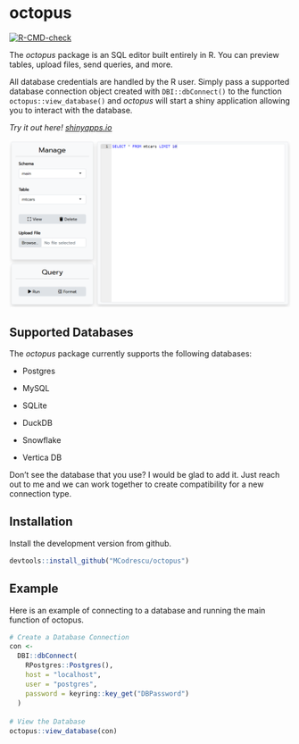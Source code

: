 
<!-- README.md is generated from README.Rmd. Please edit that file -->

# octopus

<!-- badges: start -->

[![R-CMD-check](https://github.com/MCodrescu/octopus/actions/workflows/R-CMD-check.yaml/badge.svg)](https://github.com/MCodrescu/octopus/actions/workflows/R-CMD-check.yaml)

<!-- badges: end -->
<!-- change -->

The *octopus* package is an SQL editor built entirely in R. You can
preview tables, upload files, send queries, and more.

All database credentials are handled by the R user. Simply pass a
supported database connection object created with `DBI::dbConnect()` to
the function `octopus::view_database()` and *octopus* will start a shiny
application allowing you to interact with the database.

*Try it out here!
[shinyapps.io](https://zszxyy-marcus-codrescu.shinyapps.io/octopusconceptapp/)*

![octopus Interface](images/octopusMainPage3.png)

## Supported Databases

The *octopus* package currently supports the following databases:

- Postgres

- MySQL

- SQLite

- DuckDB

- Snowflake

- Vertica DB

Don’t see the database that you use? I would be glad to add it. Just
reach out to me and we can work together to create compatibility for a
new connection type.

## Installation

Install the development version from github.

``` r
devtools::install_github("MCodrescu/octopus")
```

## Example

Here is an example of connecting to a database and running the main
function of octopus.

``` r
# Create a Database Connection
con <-
  DBI::dbConnect(
    RPostgres::Postgres(),
    host = "localhost",
    user = "postgres",
    password = keyring::key_get("DBPassword")
  )

# View the Database
octopus::view_database(con)
```
